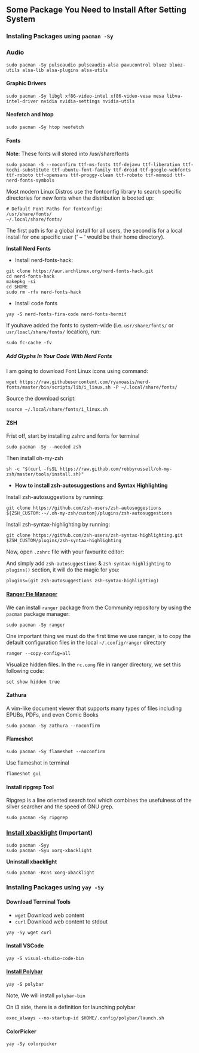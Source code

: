 ## Some Package You Need to Install After Setting System

### Instaling Packages using `pacman -Sy`

### Audio

```
sudo pacman -Sy pulseaudio pulseaudio-alsa pavucontrol bluez bluez-utils alsa-lib alsa-plugins alsa-utils
```
#### Graphic Drivers

```
sudo pacman -Sy libgl xf86-video-intel xf86-video-vesa mesa libva-intel-driver nvidia nvidia-settings nvidia-utils
```
#### Neofetch and htop

```
sudo pacman -Sy htop neofetch
```

#### Fonts

__Note__: These fonts will stored into /usr/share/fonts

```
sudo pacman -S --noconfirm ttf-ms-fonts ttf-dejavu ttf-liberation ttf-kochi-substitute ttf-ubuntu-font-family ttf-droid ttf-google-webfonts ttf-roboto ttf-opensans ttf-proggy-clean ttf-roboto ttf-monoid ttf-nerd-fonts-symbols
```
Most modern Linux Distros use the fontconfig library to search specific directories for new fonts when the distribution is booted up:

```
# Default Font Paths for fontconfig:
/usr/share/fonts/
~/.local/share/fonts/
```
The first path is for a global install for all users, the second is for a local install for one specific user (‘ ~ ‘ would be their home directory).

**Install Nerd Fonts** 

- Install nerd-fonts-hack:

```
git clone https://aur.archlinux.org/nerd-fonts-hack.git
cd nerd-fonts-hack
makepkg -si
cd $HOME
sudo rm -rfv nerd-fonts-hack
```
- Install code fonts

```
yay -S nerd-fonts-fira-code nerd-fonts-hermit
```
If youhave added the fonts to system-wide (i.e. `usr/share/fonts/` or `usr/loacl/share/fonts/` location), run:

```
sudo fc-cache -fv
```

##### Add Glyphs In Your Code With Nerd Fonts

I am going to download Font Linux icons using command:

```
wget https://raw.githubusercontent.com/ryanoasis/nerd-fonts/master/bin/scripts/lib/i_linux.sh -P ~/.local/share/fonts/
```
Source the download script:

```
source ~/.local/share/fonts/i_linux.sh
```

#### ZSH

Frist off, start by installing zshrc and fonts for terminal

```
sudo pacman -Sy --needed zsh
```
Then install oh-my-zsh
```
sh -c "$(curl -fsSL https://raw.github.com/robbyrussell/oh-my-zsh/master/tools/install.sh)"
```
- **How to install zsh-autosuggestions and Syntax Highlighting**

Install zsh-autosuggestions by running:

``` 
git clone https://github.com/zsh-users/zsh-autosuggestions ${ZSH_CUSTOM:-~/.oh-my-zsh/custom}/plugins/zsh-autosuggestions
```
Install zsh-syntax-highlighting by running:

```
git clone https://github.com/zsh-users/zsh-syntax-highlighting.git $ZSH_CUSTOM/plugins/zsh-syntax-highlighting
```
Now, open `.zshrc` file with your favourite editor:

And simply add `zsh-autosuggestions` & `zsh-syntax-highlighting` to `plugins()` section, it will do the magic for you:

```
plugins=(git zsh-autosuggestions zsh-syntax-highlighting)
```
#### [Ranger Fie Manager](https://linuxconfig.org/introduction-to-ranger-file-manager)

We can install `ranger` package from the Community repository by using the `pacman` package manager:

```
sudo pacman -Sy ranger
```
One important thing we must do the first time we use ranger, is to copy the default configuration files in the local `~/.config/ranger` directory

```
ranger --copy-config=all
```
Visualize hidden files. In the `rc.cong` file in ranger directory, we set this following code:

```
set show hidden true
```
#### Zathura

A vim-like document viewer that supports many types of files including EPUBs, PDFs, and even Comic Books

```
sudo pacman -Sy zathura --noconfirm
```
#### Flameshot

```
sudo pacman -Sy flameshot --noconfirm
```

Use flameshot in terminal

```
flameshot gui
```

#### Install ripgrep Tool

Ripgrep is a line oriented search tool which combines the usefulness of the silver searcher and the speed of GNU grep.

```
sudo pacman -Sy ripgrep
```

### [Install xbacklight](https://linux-packages.com/arch-linux/package/xorg-xbacklight) (Important)

```
sudo pacman -Syy
sudo pacman -Syu xorg-xbacklight
```
__Uninstall xbacklight__

```
sudo pacman -Rcns xorg-xbacklight
```

### Instaling Packages using `yay -Sy`

#### Download Terminal Tools

- `wget` Download web content
- `curl` Download web content to stdout

``` 
yay -Sy wget curl
```
#### Install VSCode

```
yay -S visual-studio-code-bin
```
#### [Install Polybar](https://computingforgeeks.com/install-polybar-status-bar-on-fedora/)

```
yay -S polybar
```
Note, We will install `polybar-bin`

On i3 side, there is a definition for launching polybar

```
exec_always --no-startup-id $HOME/.config/polybar/launch.sh
```



#### ColorPicker

```
yay -Sy colorpicker
```

